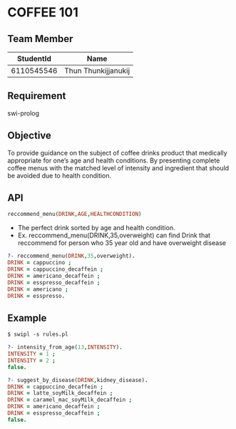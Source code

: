 # COFFEE 101

## Team Member

| StudentId | Name |
| --- | --- |
| 6110545546 | Thun Thunkijjanukij |


## Requirement

swi-prolog

## Objective

To provide guidance on the subject of coffee drinks product that medically appropriate for one’s age and health conditions. By presenting complete coffee menus with the matched level of intensity and ingredient that should be avoided due to health condition.


## API 
```prolog
reccommend_menu(DRINK,AGE,HEALTHCONDITION)
```
- The perfect drink sorted by age and health condition.
- Ex. reccommend_menu(DRINK,35,overweight) can find Drink that reccommend for person who  35 year old and have overweight disease
```prolog
?- reccommend_menu(DRINK,35,overweight).
DRINK = cappuccino ;
DRINK = cappuccino_decaffein ;
DRINK = americano_decaffein ;
DRINK = esspresso_decaffein ;
DRINK = americano ;
DRINK = esspresso.
```

## Example

```prolog
$ swipl -s rules.pl 

?- intensity_from_age(13,INTENSITY).
INTENSITY = 1 ;
INTENSITY = 2 ;
false.

?- suggest_by_disease(DRINK,kidney_disease).
DRINK = cappuccino_decaffein ;
DRINK = latte_soyMilk_decaffein ;
DRINK = caramel_mac_soyMilk_decaffein ;
DRINK = americano_decaffein ;
DRINK = esspresso_decaffein ;
false.
```




